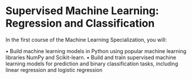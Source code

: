 # Supervised Machine Learning: Regression and Classification

In the first course of the Machine Learning Specialization, you will:

• Build machine learning models in Python using popular machine learning libraries NumPy and Scikit-learn.
• Build and train supervised machine learning models for prediction and binary classification tasks, including linear regression and logistic regression
